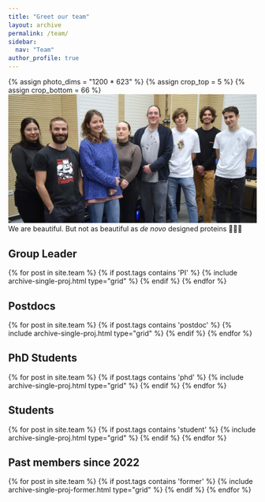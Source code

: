 ```yaml
---
title: "Greet our team"
layout: archive
permalink: /team/
sidebar:
  nav: "Team"
author_profile: true
---
```


<!-- ![Group photo](/images/team/Group-photo.webp) -->  
{% assign photo_dims = "1200 * 623" %}
{% assign crop_top = 5 %}
{% assign crop_bottom = 66 %}
<img src="/images/team/Group-photo.webp" alt="Group photo" style="clip-path: rect({{ crop_top }}% auto {{ crop_bottom }}% auto); margin-bottom: calc(-{{ 100 | minus: crop_bottom }}% / {{ photo_dims }}); margin-top: calc(-{{ crop_top }}% / {{ photo_dims }});">
We are beautiful. But not as beautiful as _de novo_ designed proteins 💁🏻‍♀️


Group Leader
------------
<div class="grid">
<div class="wrapper">
{% for post in site.team %} 
  {% if post.tags contains 'PI' %} 
    {% include archive-single-proj.html type="grid" %} 
  {% endif %} 
{% endfor %}
</div>
</div>

<!-- Researchers
-----------
<div class="grid">
<div class="wrapper">
{% for post in site.team %} {% if post.tags contains 'researcher' %} {% include archive-single-proj.html type="grid" %} {% endif %} {% endfor %}
</div>
</div> -->

Postdocs
-----------
<div class="grid">
<div class="wrapper">
{% for post in site.team %} {% if post.tags contains 'postdoc' %} {% include archive-single-proj.html type="grid" %} {% endif %} {% endfor %}
</div>
</div>

PhD Students
------------
<div class="grid">
<div class="wrapper">
{% for post in site.team %} {% if post.tags contains 'phd' %} {% include archive-single-proj.html type="grid" %} {% endif %} {% endfor %}
</div>
</div>

<!-- Staff
-----
<div class="grid">
<div class="wrapper">
{% for post in site.team %} {% if post.tags contains 'staff' %} {% include archive-single-proj.html type="grid" %} {% endif %} {% endfor %}
</div>
</div> -->

Students
--------
<div class="grid">
<div class="wrapper">
{% for post in site.team %} {% if post.tags contains 'student' %} {% include archive-single-proj.html type="grid" %} {% endif %} {% endfor %}
</div>
</div>

Past members since 2022
--------
<div class="grid">
<div class="wrapper">
{% for post in site.team %} {% if post.tags contains 'former' %} {% include archive-single-proj-former.html type="grid" %} {% endif %} {% endfor %}
</div>
</div>